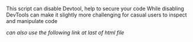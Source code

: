 This script can disable Devtool, help to secure your code While disabling DevTools can make it slightly more challenging for casual users to inspect and manipulate code

 *can also use the following link at last of html file*





